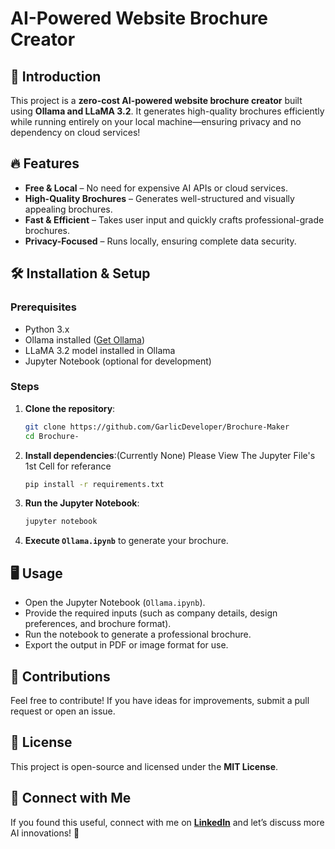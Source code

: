 # AI-Powered Website Brochure Creator

## 🚀 Introduction
This project is a **zero-cost AI-powered website brochure creator** built using **Ollama and LLaMA 3.2**. It generates high-quality brochures efficiently while running entirely on your local machine—ensuring privacy and no dependency on cloud services!

## 🔥 Features
- **Free & Local** – No need for expensive AI APIs or cloud services.
- **High-Quality Brochures** – Generates well-structured and visually appealing brochures.
- **Fast & Efficient** – Takes user input and quickly crafts professional-grade brochures.
- **Privacy-Focused** – Runs locally, ensuring complete data security.

## 🛠️ Installation & Setup
### Prerequisites
- Python 3.x
- Ollama installed ([Get Ollama](https://ollama.ai))
- LLaMA 3.2 model installed in Ollama
- Jupyter Notebook (optional for development)

### Steps
1. **Clone the repository**:
   ```bash
   git clone https://github.com/GarlicDeveloper/Brochure-Maker
   cd Brochure-
   ```
2. **Install dependencies**:(Currently None) Please View The Jupyter File's 1st Cell for referance
   ```bash
   pip install -r requirements.txt
   ```
3. **Run the Jupyter Notebook**:
   ```bash
   jupyter notebook
   ```
4. **Execute `Ollama.ipynb`** to generate your brochure.

## 🖥️ Usage
- Open the Jupyter Notebook (`Ollama.ipynb`).
- Provide the required inputs (such as company details, design preferences, and brochure format).
- Run the notebook to generate a professional brochure.
- Export the output in PDF or image format for use.

## 🤝 Contributions
Feel free to contribute! If you have ideas for improvements, submit a pull request or open an issue.

## 📜 License
This project is open-source and licensed under the **MIT License**.

## 📢 Connect with Me
If you found this useful, connect with me on **[LinkedIn](https://linkedin.com/in/your-profile)** and let’s discuss more AI innovations! 🚀
